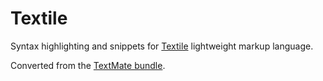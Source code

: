 # Textile

Syntax highlighting and snippets for [Textile](http://txstyle.org/) lightweight markup language.

Converted from the [TextMate bundle](https://github.com/textmate/textile.tmbundle).
